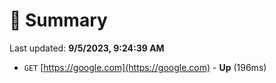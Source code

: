 # 📖 Summary
Last updated: **9/5/2023, 9:24:39 AM**

- `GET` [https://google.com](https://google.com) - **Up** (196ms)
